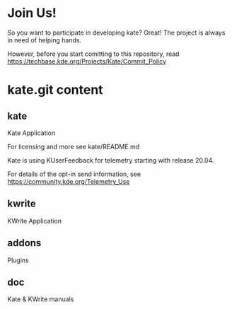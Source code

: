 # Join Us!

So you want to participate in developing kate? Great! The project is always in need of helping hands.

However, before you start comitting to this repository, read
https://techbase.kde.org/Projects/Kate/Commit_Policy

# kate.git content

## kate

Kate Application

For licensing and more see kate/README.md

Kate is using KUserFeedback for telemetry starting with release 20.04.

For details of the opt-in send information, see https://community.kde.org/Telemetry_Use

## kwrite

KWrite Application

## addons

Plugins

## doc

Kate & KWrite manuals
